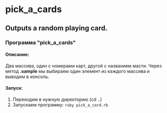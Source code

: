 # pick_a_cards
Outputs a random playing card.
---
### Программа "pick_a_cards"
#### Описание: 
Два массива, один с номерами карт, другой с названием масти. Через метод **.sample** мы выбираем один элемент из каждого массива и выводим в консоль.
#### Запуск:
1. Переходим в нужную директорию (cd ..)
2. Запускаем программу:
```ruby pick_a_card.rb```
